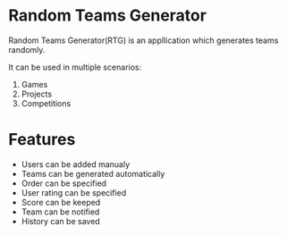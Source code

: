 
# Random Teams Generator
Random Teams Generator(RTG) is an appllication which generates teams randomly.

It can be used in multiple scenarios:
1. Games
2. Projects
3. Competitions

# Features

- Users can be added manualy
- Teams can be generated automatically
- Order can be specified
- User rating can be specified
- Score can be keeped
- Team can be notified
- History can be saved

